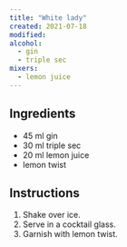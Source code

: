 ```yaml
---
title: "White lady"
created: 2021-07-18
modified:
alcohol:
  - gin
  - triple sec
mixers:
  - lemon juice
---
```


## Ingredients

- 45 ml gin
- 30 ml triple sec
- 20 ml lemon juice
- lemon twist

## Instructions

1. Shake over ice.
2. Serve in a cocktail glass.
3. Garnish with lemon twist.
